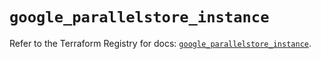 # `google_parallelstore_instance`

Refer to the Terraform Registry for docs: [`google_parallelstore_instance`](https://registry.terraform.io/providers/hashicorp/google/6.49.1/docs/resources/parallelstore_instance).
